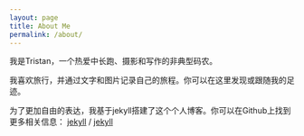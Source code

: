 ```yaml
---
layout: page
title: About Me
permalink: /about/
---
```


我是Tristan，一个热爱中长跑、摄影和写作的非典型码农。

我喜欢旅行，并通过文字和图片记录自己的旅程。你可以在这里发现或跟随我的足迹。

为了更加自由的表达，我基于jekyll搭建了这个个人博客。你可以在Github上找到更多相关信息：
[jekyll][jekyll-organization] /
[jekyll](https://github.com/jekyll/jekyll)


[jekyll-organization]: https://github.com/jekyll
